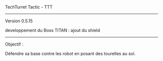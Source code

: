 TechTurret Tactic - TTT

---------------

Version 0.5.15

developpement du Boss TITAN : ajout du shield

----------------


Objectif : 

Défendre sa base contre les robot en posant des tourelles au sol.
